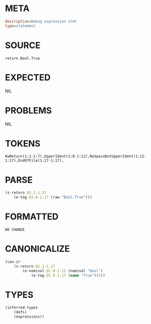 # META
~~~ini
description=Debug expression stmt
type=statement
~~~
# SOURCE
~~~roc
return Bool.True
~~~
# EXPECTED
NIL
# PROBLEMS
NIL
# TOKENS
~~~zig
KwReturn(1:1-1:7),UpperIdent(1:8-1:12),NoSpaceDotUpperIdent(1:12-1:17),EndOfFile(1:17-1:17),
~~~
# PARSE
~~~clojure
(s-return @1.1-1.17
	(e-tag @1.8-1.17 (raw "Bool.True")))
~~~
# FORMATTED
~~~roc
NO CHANGE
~~~
# CANONICALIZE
~~~clojure
(can-ir
	(s-return @1.1-1.17
		(e-nominal @1.8-1.12 (nominal "Bool")
			(e-tag @1.8-1.17 (name "True")))))
~~~
# TYPES
~~~clojure
(inferred-types
	(defs)
	(expressions))
~~~
